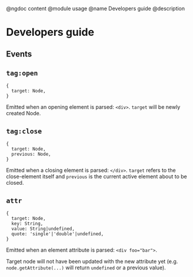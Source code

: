 @ngdoc content
@module usage
@name Developers guide
@description

Developers guide
================

Events
------

`tag:open`
----------

```
{
  target: Node,
}
```

Emitted when an opening element is parsed: `<div>`. `target` will be
newly created Node.

`tag:close`
-----------

```
{
  target: Node,
  previous: Node,
}
```

Emitted when a closing element is parsed: `</div>`. `target` refers to
the close-element itself and `previous` is the current active element
about to be closed.

`attr`
------

```
{
  target: Node,
  key: String,
  value: String|undefined,
  quote: 'single'|'double'|undefined,
}
```

Emitted when an element attribute is parsed: `<div foo="bar">`.

Target node will not have been updated with the new attribute yet
(e.g. `node.getAttribute(...)` will return `undefined` or a previous
value).
